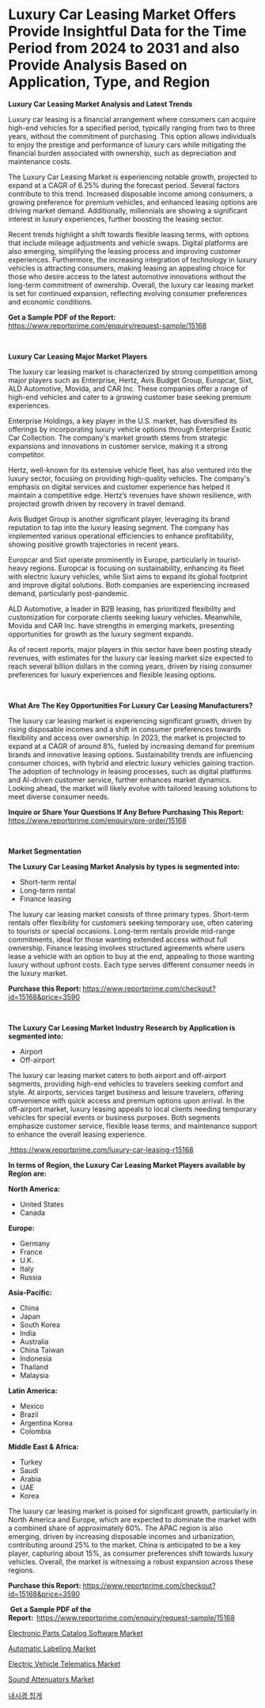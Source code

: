 <p><h1>Luxury Car Leasing Market Offers Provide Insightful Data for the Time Period from 2024 to 2031 and also Provide Analysis Based on Application, Type, and Region</h1></p><p><strong>Luxury Car Leasing Market Analysis and Latest Trends</strong></p>
<p><p>Luxury car leasing is a financial arrangement where consumers can acquire high-end vehicles for a specified period, typically ranging from two to three years, without the commitment of purchasing. This option allows individuals to enjoy the prestige and performance of luxury cars while mitigating the financial burden associated with ownership, such as depreciation and maintenance costs.</p><p>The Luxury Car Leasing Market is experiencing notable growth, projected to expand at a CAGR of 6.25% during the forecast period. Several factors contribute to this trend. Increased disposable income among consumers, a growing preference for premium vehicles, and enhanced leasing options are driving market demand. Additionally, millennials are showing a significant interest in luxury experiences, further boosting the leasing sector.</p><p>Recent trends highlight a shift towards flexible leasing terms, with options that include mileage adjustments and vehicle swaps. Digital platforms are also emerging, simplifying the leasing process and improving customer experiences. Furthermore, the increasing integration of technology in luxury vehicles is attracting consumers, making leasing an appealing choice for those who desire access to the latest automotive innovations without the long-term commitment of ownership. Overall, the luxury car leasing market is set for continued expansion, reflecting evolving consumer preferences and economic conditions.</p></p>
<p><strong>Get a Sample PDF of the Report:&nbsp;</strong> <a href="https://www.reportprime.com/enquiry/request-sample/15168">https://www.reportprime.com/enquiry/request-sample/15168</a></p>
<p>&nbsp;</p>
<p><strong>Luxury Car Leasing Major Market Players</strong></p>
<p><p>The luxury car leasing market is characterized by strong competition among major players such as Enterprise, Hertz, Avis Budget Group, Europcar, Sixt, ALD Automotive, Movida, and CAR Inc. These companies offer a range of high-end vehicles and cater to a growing customer base seeking premium experiences.</p><p>Enterprise Holdings, a key player in the U.S. market, has diversified its offerings by incorporating luxury vehicle options through Enterprise Exotic Car Collection. The company's market growth stems from strategic expansions and innovations in customer service, making it a strong competitor.</p><p>Hertz, well-known for its extensive vehicle fleet, has also ventured into the luxury sector, focusing on providing high-quality vehicles. The company's emphasis on digital services and customer experience has helped it maintain a competitive edge. Hertz’s revenues have shown resilience, with projected growth driven by recovery in travel demand.</p><p>Avis Budget Group is another significant player, leveraging its brand reputation to tap into the luxury leasing segment. The company has implemented various operational efficiencies to enhance profitability, showing positive growth trajectories in recent years.</p><p>Europcar and Sixt operate prominently in Europe, particularly in tourist-heavy regions. Europcar is focusing on sustainability, enhancing its fleet with electric luxury vehicles, while Sixt aims to expand its global footprint and improve digital solutions. Both companies are experiencing increased demand, particularly post-pandemic.</p><p>ALD Automotive, a leader in B2B leasing, has prioritized flexibility and customization for corporate clients seeking luxury vehicles. Meanwhile, Movida and CAR Inc. have strengths in emerging markets, presenting opportunities for growth as the luxury segment expands.</p><p>As of recent reports, major players in this sector have been posting steady revenues, with estimates for the luxury car leasing market size expected to reach several billion dollars in the coming years, driven by rising consumer preferences for luxury experiences and flexible leasing options.</p></p>
<p>&nbsp;</p>
<p><strong>What Are The Key Opportunities For Luxury Car Leasing Manufacturers?</strong></p>
<p><p>The luxury car leasing market is experiencing significant growth, driven by rising disposable incomes and a shift in consumer preferences towards flexibility and access over ownership. In 2023, the market is projected to expand at a CAGR of around 8%, fueled by increasing demand for premium brands and innovative leasing options. Sustainability trends are influencing consumer choices, with hybrid and electric luxury vehicles gaining traction. The adoption of technology in leasing processes, such as digital platforms and AI-driven customer service, further enhances market dynamics. Looking ahead, the market will likely evolve with tailored leasing solutions to meet diverse consumer needs.</p></p>
<p><strong>Inquire or Share Your Questions If Any Before Purchasing This Report:</strong> <a href="https://www.reportprime.com/enquiry/pre-order/15168">https://www.reportprime.com/enquiry/pre-order/15168</a></p>
<p>&nbsp;</p>
<p><strong>Market Segmentation</strong></p>
<p><strong>The Luxury Car Leasing Market Analysis by types is segmented into:</strong></p>
<p><ul><li>Short-term rental</li><li>Long-term rental</li><li>Finance leasing</li></ul></p>
<p><p>The luxury car leasing market consists of three primary types. Short-term rentals offer flexibility for customers seeking temporary use, often catering to tourists or special occasions. Long-term rentals provide mid-range commitments, ideal for those wanting extended access without full ownership. Finance leasing involves structured agreements where users lease a vehicle with an option to buy at the end, appealing to those wanting luxury without upfront costs. Each type serves different consumer needs in the luxury market.</p></p>
<p><strong>Purchase this Report:&nbsp;</strong><a href="https://www.reportprime.com/checkout?id=15168&price=3590">https://www.reportprime.com/checkout?id=15168&price=3590</a></p>
<p>&nbsp;</p>
<p><strong>The Luxury Car Leasing Market Industry Research by Application is segmented into:</strong></p>
<p><ul><li>Airport</li><li>Off-airport</li></ul></p>
<p><p>The luxury car leasing market caters to both airport and off-airport segments, providing high-end vehicles to travelers seeking comfort and style. At airports, services target business and leisure travelers, offering convenience with quick access and premium options upon arrival. In the off-airport market, luxury leasing appeals to local clients needing temporary vehicles for special events or business purposes. Both segments emphasize customer service, flexible lease terms, and maintenance support to enhance the overall leasing experience.</p></p>
<p><a href="https://www.reportprime.com/luxury-car-leasing-r15168">&nbsp;https://www.reportprime.com/luxury-car-leasing-r15168</a></p>
<p><strong>In terms of Region, the Luxury Car Leasing Market Players available by Region are:</strong></p>
<p>
    <p> <strong> North America: </strong>
        <ul>
            <li>United States</li>
            <li>Canada</li>
        </ul>
        </p> 
    <p> <strong> Europe: </strong>
        <ul>
            <li>Germany</li>
            <li>France</li>
            <li>U.K.</li>
            <li>Italy</li>
            <li>Russia</li>
        </ul>
        </p> 
    <p> <strong> Asia-Pacific: </strong>
        <ul>
            <li>China</li>
            <li>Japan</li>
            <li>South Korea</li>
            <li>India</li>
            <li>Australia</li>
            <li>China Taiwan</li>
            <li>Indonesia</li>
            <li>Thailand</li>
            <li>Malaysia</li>
        </ul>
        </p> 
    <p> <strong> Latin America: </strong>
        <ul>
            <li>Mexico</li>
            <li>Brazil</li>
            <li>Argentina Korea</li>
            <li>Colombia</li>
        </ul>
        </p> 
    <p> <strong> Middle East & Africa: </strong>
        <ul>
            <li>Turkey</li>
            <li>Saudi</li>
            <li>Arabia</li>
            <li>UAE</li>
            <li>Korea</li>
        </ul>
    </p>
    </p>
<p><p>The luxury car leasing market is poised for significant growth, particularly in North America and Europe, which are expected to dominate the market with a combined share of approximately 60%. The APAC region is also emerging, driven by increasing disposable incomes and urbanization, contributing around 25% to the market. China is anticipated to be a key player, capturing about 15%, as consumer preferences shift towards luxury vehicles. Overall, the market is witnessing a robust expansion across these regions.</p></p>
<p><strong>Purchase this Report: </strong><a href="https://www.reportprime.com/checkout?id=15168&price=3590">https://www.reportprime.com/checkout?id=15168&price=3590</a></p>
<p>&nbsp;<strong>Get a Sample PDF of the Report:&nbsp;&nbsp;</strong><a href="https://www.reportprime.com/enquiry/request-sample/15168">https://www.reportprime.com/enquiry/request-sample/15168</a></p>
<p><strong></strong></p>
<p><p><a href="https://issuu.com/reportprime-2/docs/electronic-parts-catalog-software-m_c069b1b6b7c59a">Electronic Parts Catalog Software Market</a></p><p><a href="https://www.linkedin.com/pulse/automatic-labeling-market-global-trends-forecast-2024-2031-qzjic?trackingId=HmPvH5guSC6Kx1SHAvD2%2Fg%3D%3D">Automatic Labeling Market</a></p><p><a href="https://medium.com/@sahanad234/the-global-electric-vehicle-telematics-market-is-a-dynamic-and-growing-industry-efc6d73e48a2">Electric Vehicle Telematics Market</a></p><p><a href="https://www.linkedin.com/pulse/sound-attenuators-industry-sector-market-dynamics-future-scenarios-2pxlc?trackingId=OR27YE%2F2QhiCqzozVTcrXA%3D%3D">Sound Attenuators Market</a></p><p><a href="https://medium.com/@derrickmafrks96745/%EC%84%B8%EA%B3%84-endoscopic-forceps-market-%EC%9D%80-2024%EC%97%90%EC%84%9C-2031%EB%A1%9C-%EC%97%B0%ED%8F%89%EA%B7%A0-%EC%A6%9D%EA%B0%80%EC%9C%A8%EC%9D%84-%EB%B3%B4%EC%9D%BC-%EA%B2%83%EC%9C%BC%EB%A1%9C-%EC%98%88%EC%83%81%EB%90%A9%EB%8B%88%EB%8B%A4-50db5a127a64">내시경 집게</a></p></p>